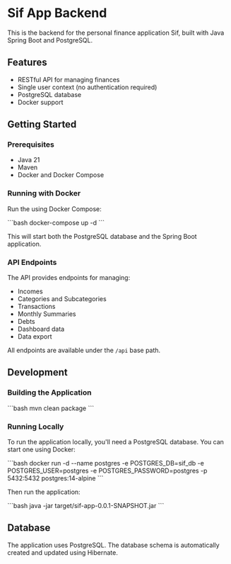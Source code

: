 # Sif App Backend

This is the backend for the personal finance application Sif, built with Java Spring Boot and PostgreSQL.

## Features

- RESTful API for managing finances
- Single user context (no authentication required)
- PostgreSQL database
- Docker support

## Getting Started

### Prerequisites

- Java 21
- Maven
- Docker and Docker Compose

### Running with Docker

Run the using Docker Compose:

\`\`\`bash
docker-compose up -d
\`\`\`

This will start both the PostgreSQL database and the Spring Boot application.

### API Endpoints

The API provides endpoints for managing:

- Incomes
- Categories and Subcategories
- Transactions
- Monthly Summaries
- Debts
- Dashboard data
- Data export

All endpoints are available under the `/api` base path.

## Development

### Building the Application

\`\`\`bash
mvn clean package
\`\`\`

### Running Locally

To run the application locally, you'll need a PostgreSQL database. You can start one using Docker:

\`\`\`bash
docker run -d --name postgres -e POSTGRES_DB=sif_db -e POSTGRES_USER=postgres -e POSTGRES_PASSWORD=postgres -p 5432:5432 postgres:14-alpine
\`\`\`

Then run the application:

\`\`\`bash
java -jar target/sif-app-0.0.1-SNAPSHOT.jar
\`\`\`

## Database

The application uses PostgreSQL. The database schema is automatically created and updated using Hibernate.
